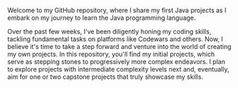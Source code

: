 Welcome to my GitHub repository, where I share my first Java projects as I embark on my journey to learn the Java programming language.

Over the past few weeks, I've been diligently honing my coding skills, tackling fundamental tasks on platforms like Codewars and others. 
Now, I believe it's time to take a step forward and venture into the world of creating my own projects.
In this repository, you'll find my initial projects, which serve as stepping stones to progressively more complex endeavors.
I plan to explore projects with intermediate complexity levels next and, eventually, aim for one or two capstone projects that truly showcase my skills.
